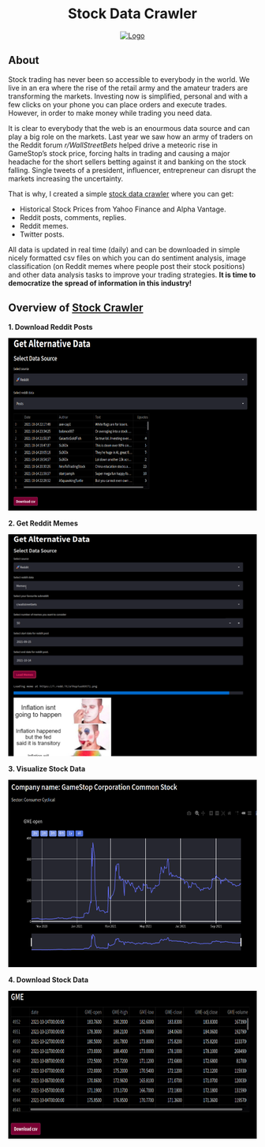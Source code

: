 
<h1 align="center">Stock Data Crawler</h1>
<p align="center">
  <a href="https://share.streamlit.io/ngocuong0105/stockdatacrawler/app.py">
    <img src="context/home_page.gif" alt="Logo" width=600 height=350>

    
  </a>
  
## About
Stock trading has never been so accessible to everybody in the world. We live in an era where the rise of the retail army and the amateur traders are transforming the markets. Investing now is simplified, personal and with a few clicks on your phone you can place orders and execute trades. However, in order to make money while trading you need data.

It is clear to everybody that the web is an enourmous data source and can play a big role on the markets. Last year we saw how an army of traders on the Reddit forum *r/WallStreetBets* helped drive a meteoric rise in GameStop’s stock price, forcing halts in trading and causing a major headache for the short sellers betting against it and banking on the stock falling. Single tweets of a president, influencer, entrepreneur can disrupt the markets increasing the uncertainty.

That is why, I created a simple [stock data crawler](https://share.streamlit.io/ngocuong0105/stockdatacrawler/app.py) where you can get:

- Historical Stock Prices from Yahoo Finance and Alpha Vantage.
- Reddit posts, comments, replies.
- Reddit memes.
- Twitter posts.

All data is updated in real time (daily) and can be downloaded in simple nicely formatted csv files on which you can do sentiment analysis, image classification (on Reddit memes where people post their stock positions) and other data analysis tasks to improve your trading strategies. **It is time to democratize the spread of information in this industry!**

## Overview of [Stock Crawler](https://share.streamlit.io/ngocuong0105/stockdatacrawler/app.py)

**1. Download Reddit Posts**  

<img src="context/reddit_posts.png" width = "600" height="350">

**2. Get Reddit Memes**  

<img src="context/reddit_memes.png" width = "600" height="450">  

**3. Visualize Stock Data**  

<img src="context/gme.png" width = "600" height="380">  

**4. Download Stock Data**  

<img src="context/gme_data.png" width = "600" height="300">  
